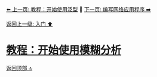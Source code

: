 [⬅️ 上一页: 教程：开始使用泛型](教程：开始使用泛型.md) 🚦 [下一页: 编写网络应用程序 ➡️](编写网络应用程序.md)

[返回上一级: 入门 ⬆️](../入门.md)

# [教程：开始使用模糊分析](教程：开始使用模糊分析.md)

[返回顶部 🔝](#教程：开始使用模糊分析)